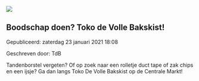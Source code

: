 






![](https://www.youtube.com/embed/wD258jk3YKQ)


Boodschap doen? Toko de Volle Bakskist!
----------------------------------------





 Gepubliceerd: zaterdag 23 januari 2021 18:08
   

 Geschreven door: TdB
   




 Tandenborstel vergeten? Of op zoek naar een rolletje duct tape of zak chips en een ijsje? Ga dan langs Toko De Volle Bakskist op de Centrale Markt!
 








